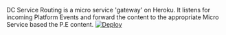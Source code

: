 DC Service Routing is a micro service 'gateway' on Heroku. It listens for incoming Platform Events and forward the content to the appropriate Micro Service based the P.E content.
[![Deploy](https://www.herokucdn.com/deploy/button.svg)](https://github.com/arieunier/DC-ServiceRouting.git)
